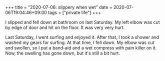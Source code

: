 +++
title =  "2020-07-06: slippery when wet"
date = 2020-07-06T19:04:46+09:00
tags = ["private life"]
+++

I slipped and fell down at bathroom on last Saturday.
My left elbow was cut by edge of door and hit on the floor.
It was very very hurt.

Last Saturday, I went surfing and enjoyed it.
After that, I took a shower and washed my gears for surfing.
At that time, I fell down.
My elbow was cut and swollen, so I put a band-aid and a wet compress with pain killer on it.
Now, the swelling has gone down, but it's still a bit hurt.
